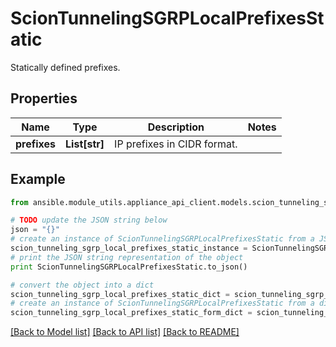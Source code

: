 # ScionTunnelingSGRPLocalPrefixesStatic

Statically defined prefixes.

## Properties

Name | Type | Description | Notes
------------ | ------------- | ------------- | -------------
**prefixes** | **List[str]** | IP prefixes in CIDR format. | 

## Example

```python
from ansible.module_utils.appliance_api_client.models.scion_tunneling_sgrp_local_prefixes_static import ScionTunnelingSGRPLocalPrefixesStatic

# TODO update the JSON string below
json = "{}"
# create an instance of ScionTunnelingSGRPLocalPrefixesStatic from a JSON string
scion_tunneling_sgrp_local_prefixes_static_instance = ScionTunnelingSGRPLocalPrefixesStatic.from_json(json)
# print the JSON string representation of the object
print ScionTunnelingSGRPLocalPrefixesStatic.to_json()

# convert the object into a dict
scion_tunneling_sgrp_local_prefixes_static_dict = scion_tunneling_sgrp_local_prefixes_static_instance.to_dict()
# create an instance of ScionTunnelingSGRPLocalPrefixesStatic from a dict
scion_tunneling_sgrp_local_prefixes_static_form_dict = scion_tunneling_sgrp_local_prefixes_static.from_dict(scion_tunneling_sgrp_local_prefixes_static_dict)
```
[[Back to Model list]](../README.md#documentation-for-models) [[Back to API list]](../README.md#documentation-for-api-endpoints) [[Back to README]](../README.md)


